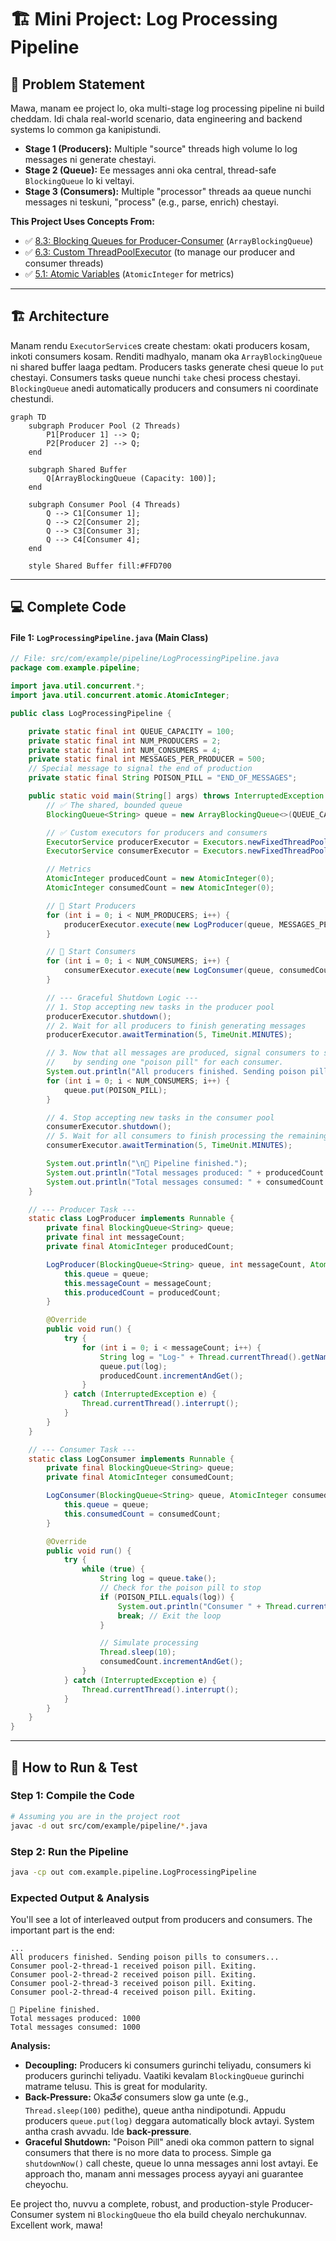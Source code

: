 # 🏗️ Mini Project: Log Processing Pipeline

## 🤔 Problem Statement
Mawa, manam ee project lo, oka multi-stage log processing pipeline ni build cheddam. Idi chala real-world scenario, data engineering and backend systems lo common ga kanipistundi.
- **Stage 1 (Producers):** Multiple "source" threads high volume lo log messages ni generate chestayi.
- **Stage 2 (Queue):** Ee messages anni oka central, thread-safe `BlockingQueue` lo ki veltayi.
- **Stage 3 (Consumers):** Multiple "processor" threads aa queue nunchi messages ni teskuni, "process" (e.g., parse, enrich) chestayi.

**This Project Uses Concepts From:**
- ✅ [8.3: Blocking Queues for Producer-Consumer](../03-Blocking-Queues-for-Producer-Consumer.md) (`ArrayBlockingQueue`)
- ✅ [6.3: Custom ThreadPoolExecutor](../../06-Executor-Framework/03-ThreadPoolExecutor-Deep-Dive.md) (to manage our producer and consumer threads)
- ✅ [5.1: Atomic Variables](../../05-Atomic-Operations/01-Atomic-Variables.md) (`AtomicInteger` for metrics)

---

## 🏗️ Architecture
Manam rendu `ExecutorService`s create chestam: okati producers kosam, inkoti consumers kosam. Renditi madhyalo, manam oka `ArrayBlockingQueue` ni shared buffer laaga pedtam. Producers tasks generate chesi queue lo `put` chestayi. Consumers tasks queue nunchi `take` chesi process chestayi. `BlockingQueue` anedi automatically producers and consumers ni coordinate chestundi.

```mermaid
graph TD
    subgraph Producer Pool (2 Threads)
        P1[Producer 1] --> Q;
        P2[Producer 2] --> Q;
    end

    subgraph Shared Buffer
        Q[ArrayBlockingQueue (Capacity: 100)];
    end

    subgraph Consumer Pool (4 Threads)
        Q --> C1[Consumer 1];
        Q --> C2[Consumer 2];
        Q --> C3[Consumer 3];
        Q --> C4[Consumer 4];
    end

    style Shared Buffer fill:#FFD700
```

---

## 💻 Complete Code

#### File 1: `LogProcessingPipeline.java` (Main Class)
```java
// File: src/com/example/pipeline/LogProcessingPipeline.java
package com.example.pipeline;

import java.util.concurrent.*;
import java.util.concurrent.atomic.AtomicInteger;

public class LogProcessingPipeline {

    private static final int QUEUE_CAPACITY = 100;
    private static final int NUM_PRODUCERS = 2;
    private static final int NUM_CONSUMERS = 4;
    private static final int MESSAGES_PER_PRODUCER = 500;
    // Special message to signal the end of production
    private static final String POISON_PILL = "END_OF_MESSAGES";

    public static void main(String[] args) throws InterruptedException {
        // ✅ The shared, bounded queue
        BlockingQueue<String> queue = new ArrayBlockingQueue<>(QUEUE_CAPACITY);

        // ✅ Custom executors for producers and consumers
        ExecutorService producerExecutor = Executors.newFixedThreadPool(NUM_PRODUCERS);
        ExecutorService consumerExecutor = Executors.newFixedThreadPool(NUM_CONSUMERS);

        // Metrics
        AtomicInteger producedCount = new AtomicInteger(0);
        AtomicInteger consumedCount = new AtomicInteger(0);

        // 🚀 Start Producers
        for (int i = 0; i < NUM_PRODUCERS; i++) {
            producerExecutor.execute(new LogProducer(queue, MESSAGES_PER_PRODUCER, producedCount));
        }

        // 🚀 Start Consumers
        for (int i = 0; i < NUM_CONSUMERS; i++) {
            consumerExecutor.execute(new LogConsumer(queue, consumedCount));
        }

        // --- Graceful Shutdown Logic ---
        // 1. Stop accepting new tasks in the producer pool
        producerExecutor.shutdown();
        // 2. Wait for all producers to finish generating messages
        producerExecutor.awaitTermination(5, TimeUnit.MINUTES);

        // 3. Now that all messages are produced, signal consumers to stop
        //    by sending one "poison pill" for each consumer.
        System.out.println("All producers finished. Sending poison pills to consumers...");
        for (int i = 0; i < NUM_CONSUMERS; i++) {
            queue.put(POISON_PILL);
        }

        // 4. Stop accepting new tasks in the consumer pool
        consumerExecutor.shutdown();
        // 5. Wait for all consumers to finish processing the remaining messages
        consumerExecutor.awaitTermination(5, TimeUnit.MINUTES);

        System.out.println("\n🎉 Pipeline finished.");
        System.out.println("Total messages produced: " + producedCount.get());
        System.out.println("Total messages consumed: " + consumedCount.get());
    }

    // --- Producer Task ---
    static class LogProducer implements Runnable {
        private final BlockingQueue<String> queue;
        private final int messageCount;
        private final AtomicInteger producedCount;

        LogProducer(BlockingQueue<String> queue, int messageCount, AtomicInteger producedCount) {
            this.queue = queue;
            this.messageCount = messageCount;
            this.producedCount = producedCount;
        }

        @Override
        public void run() {
            try {
                for (int i = 0; i < messageCount; i++) {
                    String log = "Log-" + Thread.currentThread().getName() + "-" + i;
                    queue.put(log);
                    producedCount.incrementAndGet();
                }
            } catch (InterruptedException e) {
                Thread.currentThread().interrupt();
            }
        }
    }

    // --- Consumer Task ---
    static class LogConsumer implements Runnable {
        private final BlockingQueue<String> queue;
        private final AtomicInteger consumedCount;

        LogConsumer(BlockingQueue<String> queue, AtomicInteger consumedCount) {
            this.queue = queue;
            this.consumedCount = consumedCount;
        }

        @Override
        public void run() {
            try {
                while (true) {
                    String log = queue.take();
                    // Check for the poison pill to stop
                    if (POISON_PILL.equals(log)) {
                        System.out.println("Consumer " + Thread.currentThread().getName() + " received poison pill. Exiting.");
                        break; // Exit the loop
                    }

                    // Simulate processing
                    Thread.sleep(10);
                    consumedCount.incrementAndGet();
                }
            } catch (InterruptedException e) {
                Thread.currentThread().interrupt();
            }
        }
    }
}
```

---

## 🚀 How to Run & Test

### Step 1: Compile the Code
```bash
# Assuming you are in the project root
javac -d out src/com/example/pipeline/*.java
```

### Step 2: Run the Pipeline
```bash
java -cp out com.example.pipeline.LogProcessingPipeline
```

### Expected Output & Analysis
You'll see a lot of interleaved output from producers and consumers. The important part is the end:
```
...
All producers finished. Sending poison pills to consumers...
Consumer pool-2-thread-1 received poison pill. Exiting.
Consumer pool-2-thread-2 received poison pill. Exiting.
Consumer pool-2-thread-3 received poison pill. Exiting.
Consumer pool-2-thread-4 received poison pill. Exiting.

🎉 Pipeline finished.
Total messages produced: 1000
Total messages consumed: 1000
```
**Analysis:**
- **Decoupling:** Producers ki consumers gurinchi teliyadu, consumers ki producers gurinchi teliyadu. Vaatiki kevalam `BlockingQueue` gurinchi matrame telusu. This is great for modularity.
- **Back-Pressure:** Okaవేళ consumers slow ga unte (e.g., `Thread.sleep(100)` pedithe), queue antha nindipotundi. Appudu producers `queue.put(log)` deggara automatically block avtayi. System antha crash avvadu. Ide **back-pressure**.
- **Graceful Shutdown:** "Poison Pill" anedi oka common pattern to signal consumers that there is no more data to process. Simple ga `shutdownNow()` call cheste, queue lo unna messages anni lost avtayi. Ee approach tho, manam anni messages process ayyayi ani guarantee cheyochu.

Ee project tho, nuvvu a complete, robust, and production-style Producer-Consumer system ni `BlockingQueue` tho ela build cheyalo nerchukunnav. Excellent work, mawa!
